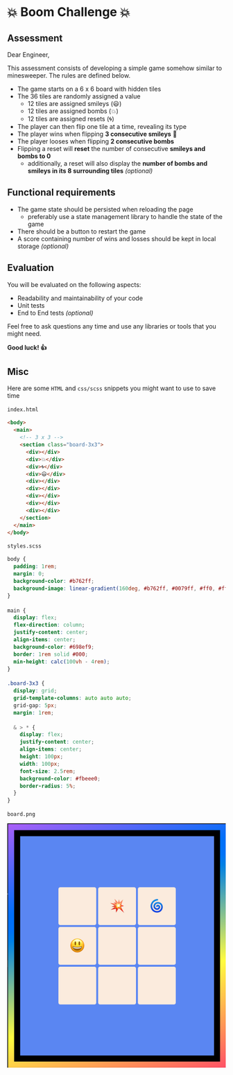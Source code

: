 # :boom: Boom Challenge :boom:

## Assessment
Dear Engineer,

This assessment consists of developing a simple game somehow similar to minesweeper. The rules are defined below.

- The game starts on a 6 x 6 board with hidden tiles
- The 36 tiles are randomly assigned a value
  - 12 tiles are assigned smileys (:smiley:)
  - 12 tiles are assigned bombs (:boom:)
  - 12 tiles are assigned resets (:cyclone:)
- The player can then flip one tile at a time, revealing its type
- The player wins when flipping **3 consecutive smileys** :tada:
- The player looses when flipping **2 consecutive bombs**
- Flipping a reset will **reset** the number of consecutive **smileys and bombs to 0**
  - additionally, a reset will also display the **number of bombs and smileys in its 8 surrounding tiles** *(optional)*


## Functional requirements
- The game state should be persisted when reloading the page
  - preferably use a state management library to handle the state of the game
- There should be a button to restart the game
- A score containing number of wins and losses should be kept in local storage *(optional)*

## Evaluation

You will be evaluated on the following aspects:
- Readability and maintainability of your code
- Unit tests
- End to End tests *(optional)*

Feel free to ask questions any time and use any libraries or tools that you might need.

**Good luck! :+1:**

## Misc
Here are some `HTML` and `css/scss` snippets you might want to use to save time

`index.html`
```html
<body>
  <main>
    <!-- 3 x 3 -->
    <section class="board-3x3">
      <div></div>
      <div>💥</div>
      <div>🌀</div>
      <div>😃</div>
      <div></div>
      <div></div>
      <div></div>
      <div></div>
      <div></div>
    </section>
  </main>
</body>
```

`styles.scss`
```scss
body {
  padding: 1rem;
  margin: 0;
  background-color: #b762ff;
  background-image: linear-gradient(160deg, #b762ff, #0079ff, #ff0, #ff576f);
}

main {
  display: flex;
  flex-direction: column;
  justify-content: center;
  align-items: center;
  background-color: #698ef9;
  border: 1rem solid #000;
  min-height: calc(100vh - 4rem);
}

.board-3x3 {
  display: grid;
  grid-template-columns: auto auto auto;
  grid-gap: 5px;
  margin: 1rem;

  & > * {
    display: flex;
    justify-content: center;
    align-items: center;
    height: 100px;
    width: 100px;
    font-size: 2.5rem;
    background-color: #fbeee0;
    border-radius: 5%;
  }
}
```

`board.png`

![Board](./board.png)
